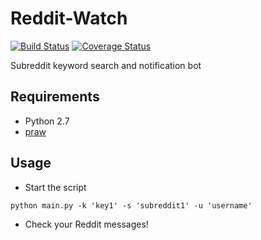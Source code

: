 Reddit-Watch
=========
[![Build Status](https://travis-ci.org/JMensch/dust.svg)](https://travis-ci.org/JMensch/reddit-watch)
[![Coverage Status](https://coveralls.io/repos/JMensch/dust/badge.svg)](https://coveralls.io/r/JMensch/reddit-watch)

Subreddit keyword search and notification bot

Requirements
------------
* Python 2.7
* [praw](https://github.com/praw-dev/praw)

Usage
-----
* Start the script
```
python main.py -k 'key1' -s 'subreddit1' -u 'username'
```
* Check your Reddit messages!
